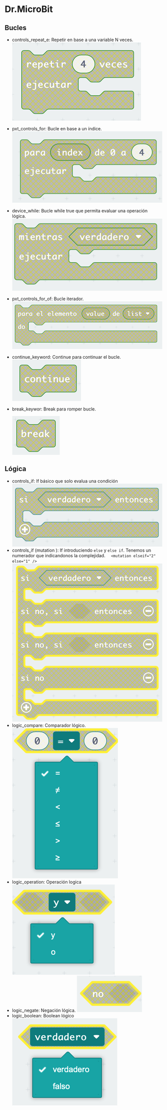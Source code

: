 # Dr.MicroBit


## Bucles

- controls_repeat_e: Repetir en base a una variable N veces.
    ![](readme/images/controls_repeat_ext.png)

- pxt_controls_for: Bucle en base a un índice.
    ![](readme/images/pxt_controls_for.png)
  
- device_while: Bucle while true que permita evaluar una operación lógica.
    ![](readme/images/device_while.png)

- pxt_controls_for_of: Bucle iterador.
    ![](readme/images/pxt_controls_for_of.png)

- continue_keyword: Continue para continuar el bucle.
    ![](readme/images/continue_keyword.png)

- break_keywor: Break para romper bucle.
  
    ![](readme/images/break_keyword.png)

## Lógica

- controls_if: If básico que solo evalua una condición
   ![](readme/images/controls_if.png)
- controls_if (mutation ): If introduciendo `else` y `else if`. Tenemos un numerador que indicandonos la complejidad. `  <mutation elseif="2" else="1" />`
  ![](readme/images/controls_if_mutation.png)
- logic_compare: Comparador lógico. 
  ![](readme/images/logic_compare.png)
- logic_operation: Operación logica
![](readme/images/logic_operation.png)
- logic_negate: Negación lógica.
![](readme/images/logic_negate.png)
- logic_boolean: Boolean lógico
![](readme/images/logic_boolean.png)